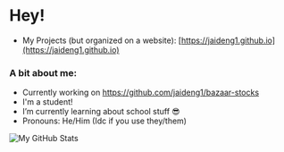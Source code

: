 # Hey!

- My Projects (but organized on a website): [https://jaideng1.github.io](https://jaideng1.github.io)

### A bit about me:

- Currently working on https://github.com/jaideng1/bazaar-stocks
- I'm a student!
- I’m currently learning about school stuff 😎
- Pronouns: He/Him (Idc if you use they/them)

![My GitHub Stats](https://github-readme-stats.vercel.app/api?username=jaideng1&show_icons=true&count_private=true&theme=synthwave)
